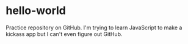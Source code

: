 # hello-world
Practice repository on GitHub.
I'm trying to learn JavaScript to make a kickass app but I can't even figure out GitHub.
